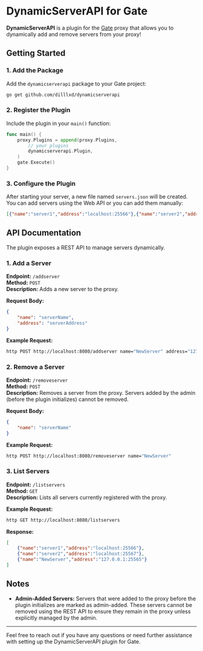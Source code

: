 # DynamicServerAPI for Gate

**DynamicServerAPI** is a plugin for the [Gate](https://gate.minekube.com/) proxy that allows you to dynamically add and remove servers from your proxy!

## Getting Started

### 1. Add the Package

Add the `dynamicserverapi` package to your Gate project:

```bash
go get github.com/dilllxd/dynamicserverapi
```

### 2. Register the Plugin

Include the plugin in your `main()` function:

```go
func main() {
    proxy.Plugins = append(proxy.Plugins,
        // your plugins
        dynamicserverapi.Plugin,
    )
    gate.Execute()
}
```

### 3. Configure the Plugin

After starting your server, a new file named `servers.json` will be created. You can add servers using the Web API or you can add them manually:

```json
[{"name":"server1","address":"localhost:25566"},{"name":"server2","address":"localhost:25567"},{"name":"exampleserver1","address":"127.0.0.1:25566"},{"name":"exampleserver2","address":"127.0.0.1:25567"}]
```

## API Documentation

The plugin exposes a REST API to manage servers dynamically.

### 1. Add a Server

**Endpoint:** `/addserver`  
**Method:** `POST`  
**Description:** Adds a new server to the proxy.

**Request Body:**
```json
{
    "name": "serverName",
    "address": "serverAddress"
}
```

**Example Request:**
```bash
http POST http://localhost:8080/addserver name="NewServer" address="127.0.0.1:25565"
```

### 2. Remove a Server

**Endpoint:** `/removeserver`  
**Method:** `POST`  
**Description:** Removes a server from the proxy. Servers added by the admin (before the plugin initializes) cannot be removed.

**Request Body:**
```json
{
    "name": "serverName"
}
```

**Example Request:**
```bash
http POST http://localhost:8080/removeserver name="NewServer"
```

### 3. List Servers

**Endpoint:** `/listservers`  
**Method:** `GET`  
**Description:** Lists all servers currently registered with the proxy.

**Example Request:**
```bash
http GET http://localhost:8080/listservers
```

**Response:**
```json
[
    {"name":"server1","address":"localhost:25566"},
    {"name":"server2","address":"localhost:25567"},
    {"name":"NewServer","address":"127.0.0.1:25565"}
]
```

## Notes

- **Admin-Added Servers:** Servers that were added to the proxy before the plugin initializes are marked as admin-added. These servers cannot be removed using the REST API to ensure they remain in the proxy unless explicitly managed by the admin.

---

Feel free to reach out if you have any questions or need further assistance with setting up the DynamicServerAPI plugin for Gate.
